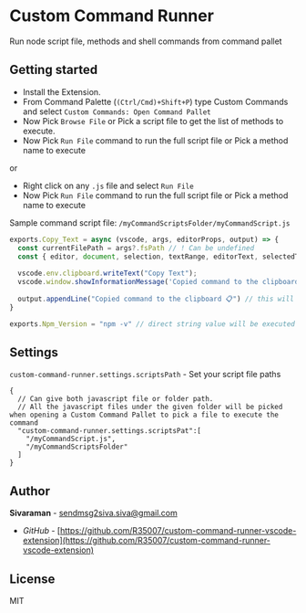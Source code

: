 # Custom Command Runner

Run node script file, methods and shell commands from command pallet

## Getting started

- Install the Extension.
- From Command Palette (`(Ctrl/Cmd)+Shift+P`) type Custom Commands and select `Custom Commands: Open Command Pallet`
- Now Pick `Browse File` or Pick a script file to get the list of methods to execute.
- Now Pick `Run File` command to run the full script file or Pick a method name to execute

or 

- Right click on any `.js` file and select `Run File`
- Now Pick `Run File` command to run the full script file or Pick a method name to execute

Sample command script file: `/myCommandScriptsFolder/myCommandScript.js`
```js
exports.Copy_Text = async (vscode, args, editorProps, output) => {
  const currentFilePath = args?.fsPath // ! Can be undefined
  const { editor, document, selection, textRange, editorText, selectedText } = editorProps // ! Can be an empty object
  
  vscode.env.clipboard.writeText("Copy Text");
  vscode.window.showInformationMessage('Copied command to the clipboard 📋');
  
  output.appendLine("Copied command to the clipboard 📋") // this will be logged under `Custom Commands Log` output panel in vscode
}

exports.Npm_Version = "npm -v" // direct string value will be executed as a shell commands
```

## Settings

`custom-command-runner.settings.scriptsPath` - Set your script file paths 
```jsonc
{
  // Can give both javascript file or folder path.
  // All the javascript files under the given folder will be picked when opening a Custom Command Pallet to pick a file to execute the command
  "custom-command-runner.settings.scriptsPat":[
    "/myCommandScript.js",
    "/myCommandScriptsFolder"
  ]
}
```


## Author

**Sivaraman** - [sendmsg2siva.siva@gmail.com](sendmsg2siva.siva@gmail.com)

- _GitHub_ - [https://github.com/R35007/custom-command-runner-vscode-extension](https://github.com/R35007/custom-command-runner-vscode-extension)

## License

MIT
